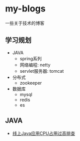 # my-blogs
 一些关于技术的博客

## 学习规划
* JAVA
    * spring系列
    * 网络编程: netty
    * servlet服务器: tomcat
* 分布式
    * zookeeper
* 数据库
    * mysql
    * redis
    * es

 ## JAVA
 * [线上Java应用CPU占用过高排查](java-blogs/线上Java应用CPU占用过高排查.md)
